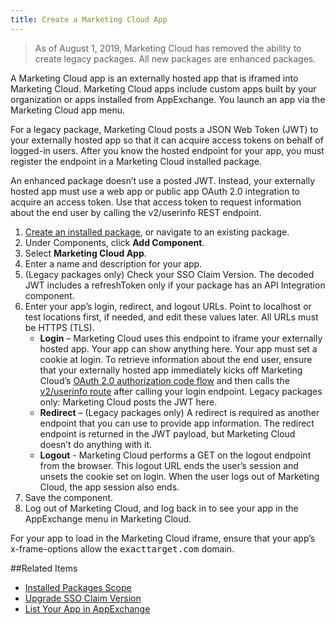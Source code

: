 ```yaml
---
title: Create a Marketing Cloud App
---
```

> As of August 1, 2019, Marketing Cloud has removed the ability to create legacy packages. All new packages are enhanced packages.

A Marketing Cloud app is an externally hosted app that is iframed into Marketing Cloud. Marketing Cloud apps include custom apps built by your organization or apps installed from AppExchange. You launch an app via the Marketing Cloud app menu.

For a legacy package, Marketing Cloud posts a JSON Web Token (JWT) to your externally hosted app so that it can acquire access tokens on behalf of logged-in users. After you know the hosted endpoint for your app, you must register the endpoint in a Marketing Cloud installed package.

An enhanced package doesn’t use a posted JWT. Instead, your externally hosted app must use a web app or public app OAuth 2.0 integration to acquire an access token. Use that access token to request information about the end user by calling the v2/userinfo REST endpoint.

1. [Create an installed package](https://developer.salesforce.com/docs/atlas.en-us.mc-app-development.meta/mc-app-development/install-packages.htm), or navigate to an existing package.
1. Under Components, click **Add Component**.
1. Select **Marketing Cloud App**.
1. Enter a name and description for your app.
1. (Legacy packages only) Check your SSO Claim Version. The decoded JWT includes a refreshToken only if your package has an API Integration component.
1. Enter your app’s login, redirect, and logout URLs. Point to localhost or test locations first, if needed, and edit these values later. All URLs must be HTTPS (TLS).
	* **Login** – Marketing Cloud uses this endpoint to iframe your externally hosted app. Your app can show anything here. Your app must set a cookie at login. To retrieve information about the end user, ensure that your externally hosted app immediately kicks off Marketing Cloud’s [OAuth 2.0 authorization code flow](https://developer.salesforce.com/docs/atlas.en-us.mc-app-development.meta/mc-app-development/integration-app-auth-code.htm) and then calls the [v2/userinfo route](https://developer.salesforce.com/docs/atlas.en-us.mc-apis.meta/mc-apis/getUserInfo.htm) after calling your login endpoint. Legacy packages only: Marketing Cloud posts the JWT here.
	* **Redirect** – (Legacy packages only) A redirect is required as another endpoint that you can use to provide app information. The redirect endpoint is returned in the JWT payload, but Marketing Cloud doesn’t do anything with it.
	* **Logout** - Marketing Cloud performs a GET on the logout endpoint from the browser. This logout URL ends the user’s session and unsets the cookie set on login. When the user logs out of Marketing Cloud, the app session also ends.
1. Save the component.
1. Log out of Marketing Cloud, and log back in to see your app in the AppExchange menu in Marketing Cloud.

For your app to load in the Marketing Cloud iframe, ensure that your app’s x-frame-options allow the <samp class="codeph nolang">exacttarget.com</samp> domain.

##Related Items
* [Installed Packages Scope](https://developer.salesforce.com/docs/atlas.en-us.mc-app-development.meta/mc-app-development/data-access-permissions.htm)
* [Upgrade SSO Claim Version](upgrade-sso.htm)
* [List Your App in AppExchange](list-app-appexchange.htm)
